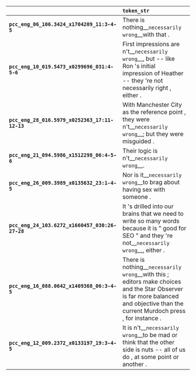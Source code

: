 |                                                 | `token_str`                                                                                                                                                                        |
|:------------------------------------------------|:-----------------------------------------------------------------------------------------------------------------------------------------------------------------------------------|
| **`pcc_eng_06_106.3424_x1704209_11:3-4-5`**     | There is nothing__``necessarily wrong``__with that .                                                                                                                               |
| **`pcc_eng_10_019.5473_x0299696_031:4-5-6`**    | First impressions are n't__``necessarily wrong``__, but -- like Ron 's initial impression of Heather -- they 're not necessarily right , either .                                  |
| **`pcc_eng_28_016.5979_x0252363_17:11-12-13`**  | With Manchester City as the reference point , they were n't__``necessarily wrong``__; but they were misguided .                                                                    |
| **`pcc_eng_21_094.5986_x1512298_06:4-5-6`**     | Their logic is n't__``necessarily wrong``__.                                                                                                                                       |
| **`pcc_eng_26_009.3989_x0135632_23:1-4-5`**     | Nor is it__``necessarily wrong``__to brag about having sex with someone .                                                                                                          |
| **`pcc_eng_24_103.6272_x1660457_030:26-27-28`** | It 's drilled into our brains that we need to write so many words because it is " good for SEO " and they 're not__``necessarily wrong``__, either .                               |
| **`pcc_eng_16_088.0642_x1409368_06:3-4-5`**     | There is nothing__``necessarily wrong``__with this ; editors make choices and the Star Observer is far more balanced and objective than the current Murdoch press , for instance . |
| **`pcc_eng_12_009.2372_x0133197_19:3-4-5`**     | It is n't__``necessarily wrong``__to be mad or think that the other side is nuts -- all of us do , at some point or another .                                                      |